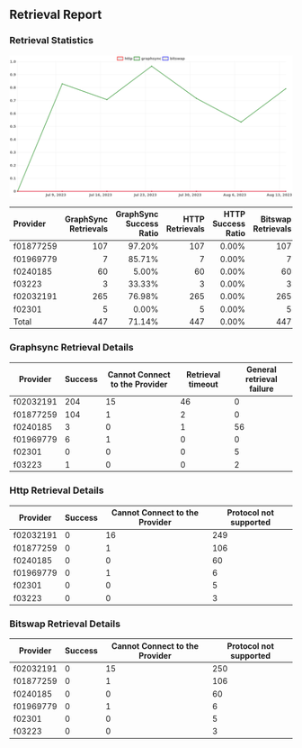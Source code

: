 ## Retrieval Report
### Retrieval Statistics
<img src="https://raw.githubusercontent.com/data-preservation-programs/filplus-checker-assets/main/filecoin-project/filecoin-plus-large-datasets/issues/2062/1692299766270.png"/>

| Provider  | GraphSync Retrievals | GraphSync Success Ratio | HTTP Retrievals | HTTP Success Ratio | Bitswap Retrievals | Bitswap Success Ratio |
| :-------- | -------------------: | ----------------------: | --------------: | -----------------: | -----------------: | --------------------: |
| f01877259 |                  107 |                  97.20% |             107 |              0.00% |                107 |                 0.00% |
| f01969779 |                    7 |                  85.71% |               7 |              0.00% |                  7 |                 0.00% |
| f0240185  |                   60 |                   5.00% |              60 |              0.00% |                 60 |                 0.00% |
| f03223    |                    3 |                  33.33% |               3 |              0.00% |                  3 |                 0.00% |
| f02032191 |                  265 |                  76.98% |             265 |              0.00% |                265 |                 0.00% |
| f02301    |                    5 |                   0.00% |               5 |              0.00% |                  5 |                 0.00% |
| Total     |                  447 |                  71.14% |             447 |              0.00% |                447 |                 0.00% |

### Graphsync Retrieval Details
| Provider  | Success | Cannot Connect to the Provider | Retrieval timeout | General retrieval failure |
| --------- | ------- | ------------------------------ | ----------------- | ------------------------- |
| f02032191 | 204     | 15                             | 46                | 0                         |
| f01877259 | 104     | 1                              | 2                 | 0                         |
| f0240185  | 3       | 0                              | 1                 | 56                        |
| f01969779 | 6       | 1                              | 0                 | 0                         |
| f02301    | 0       | 0                              | 0                 | 5                         |
| f03223    | 1       | 0                              | 0                 | 2                         |

### Http Retrieval Details
| Provider  | Success | Cannot Connect to the Provider | Protocol not supported |
| --------- | ------- | ------------------------------ | ---------------------- |
| f02032191 | 0       | 16                             | 249                    |
| f01877259 | 0       | 1                              | 106                    |
| f0240185  | 0       | 0                              | 60                     |
| f01969779 | 0       | 1                              | 6                      |
| f02301    | 0       | 0                              | 5                      |
| f03223    | 0       | 0                              | 3                      |

### Bitswap Retrieval Details
| Provider  | Success | Cannot Connect to the Provider | Protocol not supported |
| --------- | ------- | ------------------------------ | ---------------------- |
| f02032191 | 0       | 15                             | 250                    |
| f01877259 | 0       | 1                              | 106                    |
| f0240185  | 0       | 0                              | 60                     |
| f01969779 | 0       | 1                              | 6                      |
| f02301    | 0       | 0                              | 5                      |
| f03223    | 0       | 0                              | 3                      |
